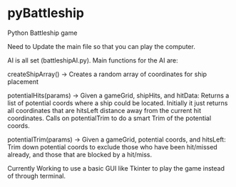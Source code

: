 pyBattleship
============

Python Battleship game

Need to Update the main file so that you can play the computer.

AI is all set (battleshipAI.py). Main functions for the AI are:

createShipArray() -> Creates a random array of coordinates for ship placement

potentialHits(params) -> Given a gameGrid, shipHits, and hitData: Returns a list of potential coords where a ship could be located. Initially it just returns all coordinates that are hitsLeft distance away from the current hit coordinates. Calls on potentialTrim to do a smart Trim of the potential coords.

potentialTrim(params) -> Given a gameGrid, potential coords, and hitsLeft: Trim down potential coords to exclude those who have been hit/missed already, and those that are blocked by a hit/miss.

Currently Working to use a basic GUI like Tkinter to play the game instead of through terminal. 
